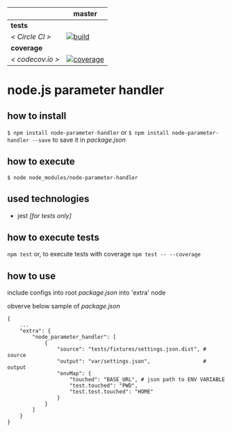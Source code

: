 [circle.ci-master-badge]: https://circleci.com/gh/explore-node-js/node.js-parameter-handler/tree/master.svg?style=svg
[circle.ci-master-link]: https://circleci.com/gh/explore-node-js/node.js-parameter-handler/tree/master
[codecov.io-master-badge]: https://codecov.io/gh/explore-node-js/node.js-parameter-handler/branch/master/graph/badge.svg
[codecov.io-master-link]: https://codecov.io/gh/explore-node-js/node.js-parameter-handler

|                  | master                            
|---               |---
| __tests__        |
| _< Circle CI >_  | [![build][circle.ci-master-badge]][circle.ci-master-link]
| __coverage__     |
| _< codecov.io >_ | [![coverage][codecov.io-master-badge]][codecov.io-master-link]

# node.js parameter handler

## how to install
`$ npm install node-parameter-handler` or `$ npm install node-parameter-handler --save` to save it in _package.json_

## how to execute
`$ node node_modules/node-parameter-handler`

## used technologies
 * jest _[for tests only]_
 
## how to execute tests
 `npm test` or, to execute tests with coverage `npm test -- --coverage`

## how to use
include configs into root _package.json_ into 'extra' node

obverve below sample of _package.json_

```
{
    ...
    "extra": {
        "node_parameter_handler": [
            {
                "source": "tests/fixtures/settings.json.dist", # source 
                "output": "var/settings.json",                 # output
                "envMap": {
                    "touched": "BASE_URL", # json path to ENV VARIABLE
                    "test.touched": "PWD",
                    "test.test.touched": "HOME"
                }
            }
        ]
    }
}
```

